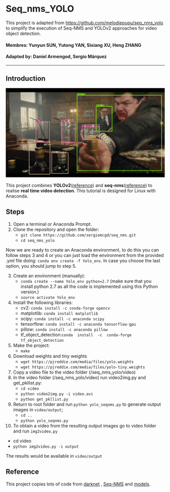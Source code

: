 # Seq_nms_YOLO
This project is adapted from https://github.com/melodiepupu/seq_nms_yolo to simplify the execution of Seq-NMS and YOLOv2 approaches for video object detection.
#### Membres: Yunyun SUN, Yutong YAN, Sixiang XU, Heng ZHANG
#### Adapted by: Daniel Armengod, Sergio Márquez

---

## Introduction

![](img/index.jpg) 

This project combines **YOLOv2**([reference](https://arxiv.org/abs/1506.02640)) and **seq-nms**([reference](https://arxiv.org/abs/1602.08465)) to realise **real time video detection**.
This tutorial is designed for Linux with Anaconda.

## Steps
1. Open a terminal or Anaconda Prompt.
2. Clone the repository and open the folder: 
   - `git clone https://github.com/sergiomcgd/seq_nms.git`
   - `cd seq_nms_yolo`
   
Now we are ready to create an Anaconda environment, to do this you can follow steps 3 and 4 or you can just load the environment from the provided .yml file doing: `conda env create -f Yolo_env`. In case you choose the last option, you should jump to step 5. 

3. Create an environment (manually):
   - `conda create --name Yolo_env python=2.7` (make sure that you install python 2.7 as all the code is implemented using this Python version.)
   - `source activate Yolo_env`
4. Install the following libraries:
   - cv2: `conda install -c conda-forge opencv`
   - matplotlib: `conda install matplotlib`
   - scipy: `conda install -c anaconda scipy`
   - tensorflow: `conda install -c anaconda tensorflow-gpu`
   - pillow: `conda install -c anaconda pillow`
   - tf_object_detection:`conda  install  -c  conda-forge tf_object_detection`
5. Make the project:
   - `make`
6. Download weights and tiny weights
   - `wget https://pjreddie.com/media/files/yolo.weights`
   - `wget https://pjreddie.com/media/files/yolo-tiny.weights`
7. Copy a video file to the video folder (/seq_nms_yolo/video)
8. In the video folder (/seq_nms_yolo/video) run video2img.py and get_pkllist.py:
   - `cd video`
   - `python video2img.py -i video.avi`
   - `python get_pkllist.py`
9. Return to root folder and run `python yolo_seqnms.py` to generate output images in `video/output`;
   - `cd ..`
   - `python yolo_seqnms.py`
10. To obtain a video from the resulting output images go to video folder and run `img2video.py`
   - cd video
   - `python img2video.py -i output`

The results would be available in `video/output`

## Reference

This project copies lots of code from [darknet](https://github.com/pjreddie/darknet) , [Seq-NMS](https://github.com/lrghust/Seq-NMS) and  [models](https://github.com/tensorflow/models).

